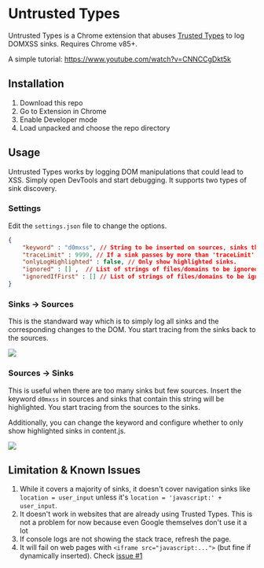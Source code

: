 # Untrusted Types

Untrusted Types is a Chrome extension that abuses [Trusted Types](https://w3c.github.io/webappsec-trusted-types/dist/spec/) to log DOMXSS sinks. Requires Chrome v85+.

A simple tutorial: https://www.youtube.com/watch?v=CNNCCgDkt5k

## Installation

1. Download this repo
2. Go to Extension in Chrome
3. Enable Developer mode
4. Load unpacked and choose the repo directory

## Usage

Untrusted Types works by logging DOM manipulations that could lead to XSS. Simply open DevTools and start debugging. It supports two types of sink discovery.

### Settings

Edit the `settings.json` file to change the options.

```json
{
    "keyword" : "d0mxss", // String to be inserted on sources, sinks that contain this string will be highlighted.
    "traceLimit" : 9999, // If a sink passes by more than 'traceLimit' functions, it will not be logged. Default is no limit.
    "onlyLogHighlighted" : false, // Only show highlighted sinks.
    "ignored" : [] ,  // List of strings of files/domains to be ignored, if a sink pass by one of them it will not log.
    "ignoredIfFirst" : [] // List of strings of files/domains to be ignored ONLY IF is on the first function of the trace.
}
```

### Sinks -> Sources

This is the standward way which is to simply log all sinks and the corresponding changes to the DOM. You start tracing from the sinks back to the sources.

![](https://github.com/filedescriptor/untrusted-types/blob/main/sinks_to_sources.png)

### Sources -> Sinks

This is useful when there are too many sinks but few sources. Insert the keyword `d0mxss` in sources and sinks that contain this string will be highlighted. You start tracing from the sources to the sinks.

Additionally, you can change the keyword and configure whether to only show highlighted sinks in content.js.

![](https://github.com/filedescriptor/untrusted-types/blob/main/sources_to_sinks.png)

## Limitation & Known Issues
1. While it covers a majority of sinks, it doesn't cover navigation sinks like `location = user_input` unless it's `location = 'javascript:' + user_input`. 
2. It doesn't work in websites that are already using Trusted Types. This is not a problem for now because even Google themselves don't use it a lot
3. If console logs are not showing the stack trace, refresh the page.
4. It will fail on web pages with `<iframe src="javascript:...">` (but fine if dynamically inserted). Check [issue #1](https://github.com/filedescriptor/untrusted-types/issues/1)

